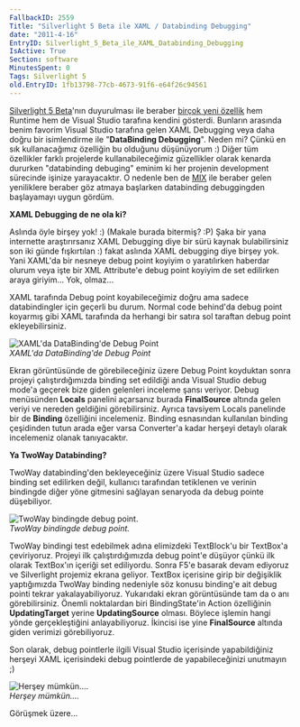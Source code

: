 ```yaml
---
FallbackID: 2559
Title: "Silverlight 5 Beta ile XAML / Databinding Debugging"
date: "2011-4-16"
EntryID: Silverlight_5_Beta_ile_XAML_Databinding_Debugging
IsActive: True
Section: software
MinutesSpent: 0
Tags: Silverlight 5
old.EntryID: 1fb13798-77cb-4673-91f6-e64f26c94561
---
```

[Silverlight 5 Beta](http://www.microsoft.com/silverlight/future/)'nın
duyurulması ile beraber [birçok yeni
özellik](http://daron.yondem.com/tr/post/99736c98-eba4-4182-a4f9-0a108b0782a5)
hem Runtime hem de Visual Studio tarafına kendini gösterdi. Bunların
arasında benim favorim Visual Studio tarafına gelen XAML Debugging veya
daha doğru bir isimlendirme ile "**DataBinding Debugging**". Neden mi?
Çünkü en sık kullanacağımız özelliğin bu olduğunu düşünüyorum :) Diğer
tüm özellikler farklı projelerde kullanabileceğimiz güzellikler olarak
kenarda dururken "databinding debuging" eminim ki her projenin
development sürecinde işinize yarayacaktır. O nedenle ben de
[MIX](http://daron.yondem.com/tr/post/99736c98-eba4-4182-a4f9-0a108b0782a5)
ile beraber gelen yeniliklere beraber göz atmaya başlarken databinding
debuggingden başlayamayı uygun gördüm.

**XAML Debugging de ne ola ki?**

Aslında öyle birşey yok! :) (Makale burada bitermiş? :P) Şaka bir yana
internette araştırırsanız XAML Debugging diye bir sürü kaynak
bulabilirsiniz son iki günde fışkırtılan :) fakat aslında XAML debugging
diye birşey yok. Yani XAML'da bir nesneye debug point koyiyim o
yaratılırken haberdar olurum veya işte bir XML Attribute'e debug point
koyiyim de set edilirken araya giriyim... Yok, olmaz...

XAML tarafında Debug point koyabileceğimiz doğru ama sadece
databindingler için geçerli bu durum. Normal code behind'da debug point
koyarmış gibi XAML tarafında da herhangi bir satıra sol taraftan debug
point ekleyebilirsiniz.

![XAML'da DataBinding'de Debug
Point](media/Silverlight_5_Beta_ile_XAML_Databinding_Debugging/15042011_1.png)\
*XAML'da DataBinding'de Debug Point*

Ekran görüntüsünde de görebileceğiniz üzere Debug Point koyduktan sonra
projeyi çalıştırdığımızda binding set edildiği anda Visual Studio debug
mode'a geçerek bize giden gelenleri inceleme şansı veriyor. Debug
menüsünden **Locals** panelini açarsanız burada **FinalSource** altında
gelen veriyi ve nereden geldiğini görebilirsiniz. Ayrıca tavsiyem Locals
panelinde bir de **Binding** özelliğini incelemeniz. Binding esnasından
kullanılan binding çeşidinden tutun arada eğer varsa Converter'a kadar
herşeyi detaylı olarak incelemeniz olanak tanıyacaktır.

**Ya TwoWay Databinding?**

TwoWay databinding'den bekleyeceğiniz üzere Visual Studio sadece binding
set edilirken değil, kullanıcı tarafından tetiklenen ve verinin
bindingde diğer yöne gitmesini sağlayan senaryoda da debug pointe
düşebiliyor.

![TwoWay bindingde debug
point.](media/Silverlight_5_Beta_ile_XAML_Databinding_Debugging/15042011_2.png)\
*TwoWay bindingde debug point.*

TwoWay bindingi test edebilmek adına elimizdeki TextBlock'u bir
TextBox'a çeviriyoruz. Projeyi ilk çalıştırdığımızda debug point'e
düşüyor çünkü ilk olarak TextBox'ın içeriği set ediliyordu. Sonra F5'e
basarak devam ediyoruz ve Silverlight projemiz ekrana geliyor. TextBox
içerisine girip bir değişiklik yaptığımızda TwoWay binding nedeniyle söz
konusu binding'e ait debug pointi tekrar yakalayabiliyoruz. Yukarıdaki
ekran görüntüsünde tam da o anı görebilirsiniz. Önemli noktalardan biri
BindingState'in Action özelliğinin **UpdatingTarget** yerine
**UpdatingSource** olması. Böylece işlemin hangi yönde gerçekleştiğini
anlayabiliyoruz. İkincisi ise yine **FinalSource** altında giden
verimizi görebiliyoruz.

Son olarak, debug pointlerle ilgili Visual Studio içerisinde
yapabildiğiniz herşeyi XAML içerisindeki debug pointlerde de
yapabileceğinizi unutmayın ;)

![Herşey
mümkün....](media/Silverlight_5_Beta_ile_XAML_Databinding_Debugging/15042011_3.png)\
*Herşey mümkün....*

Görüşmek üzere...



